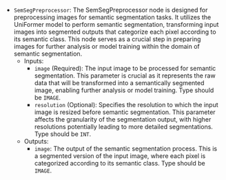 - `SemSegPreprocessor`: The SemSegPreprocessor node is designed for preprocessing images for semantic segmentation tasks. It utilizes the UniFormer model to perform semantic segmentation, transforming input images into segmented outputs that categorize each pixel according to its semantic class. This node serves as a crucial step in preparing images for further analysis or model training within the domain of semantic segmentation.
    - Inputs:
        - `image` (Required): The input image to be processed for semantic segmentation. This parameter is crucial as it represents the raw data that will be transformed into a semantically segmented image, enabling further analysis or model training. Type should be `IMAGE`.
        - `resolution` (Optional): Specifies the resolution to which the input image is resized before semantic segmentation. This parameter affects the granularity of the segmentation output, with higher resolutions potentially leading to more detailed segmentations. Type should be `INT`.
    - Outputs:
        - `image`: The output of the semantic segmentation process. This is a segmented version of the input image, where each pixel is categorized according to its semantic class. Type should be `IMAGE`.
